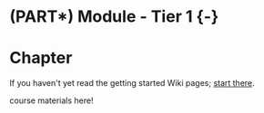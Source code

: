 # (PART\*) Module - Tier 1 {-}

# Chapter

If you haven't yet read the getting started Wiki pages; [start there](https://www.ottrproject.org/getting_started.html).

course materials here!
